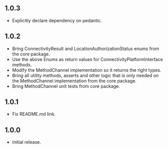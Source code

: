 ## 1.0.3

* Explicitly declare dependency on pedantic.

## 1.0.2

* Bring ConnectivityResult and LocationAuthorizationStatus enums from the core package.
* Use the above Enums as return values for ConnectivityPlatformInterface methods.
* Modify the MethodChannel implementation so it returns the right types.
* Bring all utility methods, asserts and other logic that is only needed on the MethodChannel implementation from the core package.
* Bring MethodChannel unit tests from core package.

## 1.0.1

* Fix README.md link.

## 1.0.0

* Initial release.
